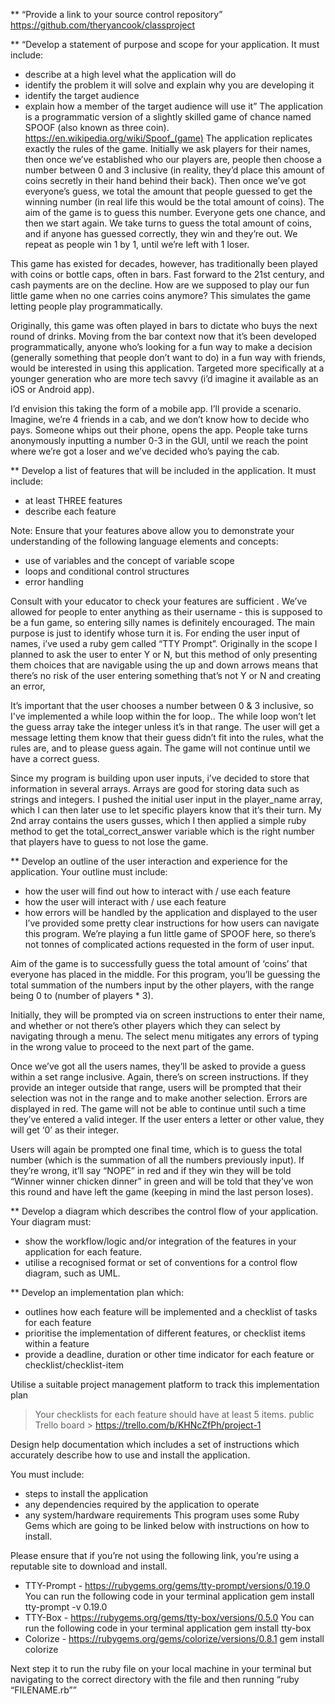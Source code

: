 ** “Provide a link to your source control repository”
https://github.com/theryancook/classproject

** “Develop a statement of purpose and scope for your application. It must include:
- describe at a high level what the application will do
- identify the problem it will solve and explain why you are developing it
- identify the target audience
- explain how a member of the target audience will use it”
The application is a programmatic version of a slightly skilled game of chance named SPOOF (also known as three coin). https://en.wikipedia.org/wiki/Spoof_(game) The application replicates exactly the rules of the game. Initially we ask players for their names, then once we’ve established who our players are, people then choose a number between 0 and 3 inclusive (in reality, they’d place this amount of coins secretly in their hand behind their back). Then once we’ve got everyone’s guess, we total the amount that people guessed to get the winning number (in real life this would be the total amount of coins). The aim of the game is to guess this number. Everyone gets one chance, and then we start again. We take turns to guess the total amount of coins, and if anyone has guessed correctly, they win and they’re out. We repeat as people win 1 by 1, until we’re left with 1 loser.

This game has existed for decades, however, has traditionally been played with coins or bottle caps, often in bars. Fast forward to the 21st century, and cash payments are on the decline. How are we supposed to play our fun little game when no one carries coins anymore? This simulates the game letting people play programmatically.

Originally, this game was often played in bars to dictate who buys the next round of drinks. Moving from the bar context now that it’s been developed programmatically, anyone who’s looking for a fun way to make a decision (generally something that people don’t want to do) in a fun way with friends, would be interested in using this application. Targeted more specifically at a younger generation who are more tech savvy (i’d imagine it available as an iOS or Android app).

I’d envision this taking the form of a mobile app. I’ll provide a scenario. Imagine, we’re 4 friends in a cab, and we don’t know how to decide who pays. Someone whips out their phone, opens the app. People take turns anonymously inputting a number 0-3 in the GUI, until we reach the point where we’re got a loser and we’ve decided who’s paying the cab.

** Develop a list of features that will be included in the application. It must include:
- at least THREE features
- describe each feature

Note: Ensure that your features above allow you to demonstrate your understanding of the following language elements and concepts:
- use of variables and the concept of variable scope
- loops and conditional control structures
- error handling

Consult with your educator to check your features are sufficient .
We’ve allowed for people to enter anything as their username - this is supposed to be a fun game, so entering silly names is definitely encouraged. The main purpose is just to identify whose turn it is. For ending the user input of names, i’ve used a ruby gem called “TTY Prompt”. Originally in the scope I planned to ask the user to enter Y or N, but this method of only presenting them choices that are navigable using the up and down arrows means that there’s no risk of the user entering something that’s not Y or N and creating an error,

It’s important that the user chooses a number between 0 & 3 inclusive, so I've implemented a while loop within the for loop.. The while loop won’t let the guess array take the integer unless it’s in that range. The user will get a message letting them know that their guess didn’t fit into the rules, what the rules are, and to please guess again. The game will not continue until we have a correct guess.

Since my program is building upon user inputs, i’ve decided to store that information in several arrays. Arrays are good for storing data such as strings and integers. I pushed the initial user input in the player_name array, which I can then later use to let specific players know that it’s their turn. My 2nd array contains the users gusses, which I then applied a simple ruby method to get the total_correct_answer variable which is the right number that players have to guess to not lose the game.

** Develop an outline of the user interaction and experience for the application.
Your outline must include:
- how the user will find out how to interact with / use each feature
- how the user will interact with / use each feature
- how errors will be handled by the application and displayed to the user
I’ve provided some pretty clear instructions for how users can navigate this program. We’re playing a fun little game of SPOOF here, so there’s not tonnes of complicated actions requested in the form of user input.

Aim of the game is to successfully guess the total amount of ‘coins’ that everyone has placed in the middle. For this program, you’ll be guessing the total summation of the numbers input by the other players, with the range being 0 to (number of players * 3).

Initially, they will be prompted via on screen instructions to enter their name, and whether or not there’s other players which they can select by navigating through a menu. The select menu mitigates any errors of typing in the wrong value to proceed to the next part of the game.

Once we’ve got all the users names, they’ll be asked to provide a guess within a set range inclusive. Again, there’s on screen instructions. If they provide an integer outside that range, users will be prompted that their selection was not in the range and to make another selection. Errors are displayed in red. The game will not be able to continue until such a time they’ve entered a valid integer. If the user enters a letter or other value, they will get ‘0’ as their integer.

Users will again be prompted one final time, which is to guess the total number (which is the summation of all the numbers previously input). If they’re wrong, it’ll say “NOPE” in red and if they win they will be told “Winner winner chicken dinner” in green and will be told that they’ve won this round and have left the game (keeping in mind the last person loses).

** Develop a diagram which describes the control flow of your application. Your diagram must:
- show the workflow/logic and/or integration of the features in your application for each feature.
- utilise a recognised format or set of conventions for a control flow diagram, such as UML.

** Develop an implementation plan which:
- outlines how each feature will be implemented and a checklist of tasks for each feature
- prioritise the implementation of different features, or checklist items within a feature
- provide a deadline, duration or other time indicator for each feature or checklist/checklist-item

Utilise a suitable project management platform to track this implementation plan


> Your checklists for each feature should have at least 5 items.
public Trello board > https://trello.com/b/KHNcZfPh/project-1

Design help documentation which includes a set of instructions which accurately describe how to use and install the application.

You must include:
- steps to install the application
- any dependencies required by the application to operate
- any system/hardware requirements
This program uses some Ruby Gems which are going to be linked below with instructions on how to install.

Please ensure that if you’re not using the following link, you’re using a reputable site to download and install.

- TTY-Prompt - https://rubygems.org/gems/tty-prompt/versions/0.19.0
You can run the following code in your terminal application
gem install tty-prompt -v 0.19.0
- TTY-Box - https://rubygems.org/gems/tty-box/versions/0.5.0
You can run the following code in your terminal application
gem install tty-box
- Colorize - https://rubygems.org/gems/colorize/versions/0.8.1
gem install colorize

Next step it to run the ruby file on your local machine in your terminal but navigating to the correct directory with the file and then running “ruby “FILENAME.rb””














